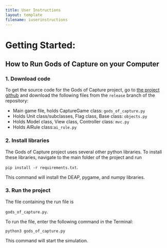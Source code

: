 ```yaml
---
title: User Instructions
layout: template
filename: iuserinstructions
---
```


# Getting Started:
## How to Run Gods of Capture on your Computer
### 1. Download code

To get the source code for the Gods of Capture project, go to [the project
github](https://github.com/anikapayano/SoftDes-Final-Project) and download
the following files from the `release` branch of the repository:
- Main game file, holds CaptureGame class: `gods_of_capture.py`
- Holds Unit class/subclasses, Flag class, Base class: `objects.py`
- Holds Model class, View class, Controller class: `mvc.py`
- Holds AIRule class:`ai_rule.py`

### 2. Install libraries

The Gods of Capture project uses several other python libraries. To install
these libraries, navigate to the main folder of the project and run

`pip install -r requirements.txt`.

This command will install the DEAP, pygame,
and numpy libraries.

### 3. Run the project

The file containing the run file is

`gods_of_capture.py`.

To run the file, enter
the following command in the Terminal:

`python3 gods_of_capture.py`

This command will start the simulation.
